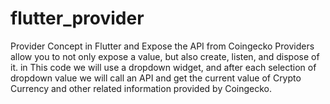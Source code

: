 # flutter_provider
Provider Concept in Flutter and Expose the API from Coingecko 
Providers allow you to not only expose a value, but also create, listen, and dispose of it.
in This code we will use a dropdown widget, and after each selection of dropdown value we will call an API and get the current value of Crypto Currency and other related 
information provided by Coingecko.
